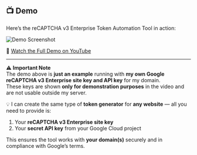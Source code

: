## 📺 Demo

Here’s the reCAPTCHA v3 Enterprise Token Automation Tool in action:

![Demo Screenshot](docs/demo-screenshot.png)

🎥 [Watch the Full Demo on YouTube](https://youtu.be/your-demo-video-id)

---

⚠️ **Important Note**  
The demo above is **just an example** running with **my own Google reCAPTCHA v3 Enterprise site key and API key** for my domain.  
These keys are shown **only for demonstration purposes** in the video and are not usable outside my server.  

💡 I can create the same type of **token generator** for **any website** — all you need to provide is:  
1. Your **reCAPTCHA v3 Enterprise site key**  
2. Your **secret API key** from your Google Cloud project  

This ensures the tool works with **your domain(s)** securely and in compliance with Google’s terms.
